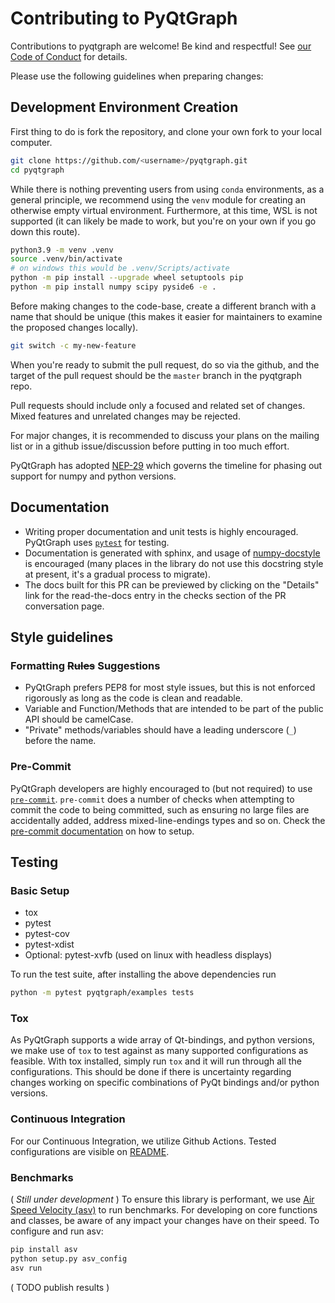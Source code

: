 # Contributing to PyQtGraph

Contributions to pyqtgraph are welcome! Be kind and respectful! See [our Code of Conduct](CODE_OF_CONDUCT.md) for details.

Please use the following guidelines when preparing changes:

## Development Environment Creation

First thing to do is fork the repository, and clone your own fork to your local computer.

```bash
git clone https://github.com/<username>/pyqtgraph.git
cd pyqtgraph
```

While there is nothing preventing users from using `conda` environments, as a general principle, we recommend using the `venv` module for creating an otherwise empty virtual environment.  Furthermore, at this time, WSL is not supported (it can likely be made to work, but you're on your own if you go down this route).

```bash
python3.9 -m venv .venv
source .venv/bin/activate
# on windows this would be .venv/Scripts/activate
python -m pip install --upgrade wheel setuptools pip
python -m pip install numpy scipy pyside6 -e .
```

Before making changes to the code-base, create a different branch with a name that should be unique (this makes it easier for maintainers to examine the proposed changes locally).

```bash
git switch -c my-new-feature
```

When you're ready to submit the pull request, do so via the github, and the target of the pull request should be the `master` branch in the pyqtgraph repo.

Pull requests should include only a focused and related set of changes. Mixed features and unrelated changes may be rejected.

For major changes, it is recommended to discuss your plans on the mailing list or in a github issue/discussion before putting in too much effort.

PyQtGraph has adopted [NEP-29](https://numpy.org/neps/nep-0029-deprecation_policy.html) which governs the timeline for phasing out support for numpy and python versions.

## Documentation

* Writing proper documentation and unit tests is highly encouraged. PyQtGraph uses [`pytest`](https://docs.pytest.org/) for testing.
* Documentation is generated with sphinx, and usage of [numpy-docstyle](https://numpydoc.readthedocs.io/en/latest/format.html) is encouraged (many places in the library do not use this docstring style at present, it's a gradual process to migrate).
* The docs built for this PR can be previewed by clicking on the "Details" link for the read-the-docs entry in the checks section of the PR conversation page.

## Style guidelines

### Formatting ~~Rules~~ Suggestions

* PyQtGraph prefers PEP8 for most style issues, but this is not enforced rigorously as long as the code is clean and readable.
* Variable and Function/Methods that are intended to be part of the public API should be camelCase.
* "Private" methods/variables should have a leading underscore (`_`) before the name.

### Pre-Commit

PyQtGraph developers are highly encouraged to (but not required) to use [`pre-commit`](https://pre-commit.com/).  `pre-commit` does a number of checks when attempting to commit the code to being committed, such as ensuring no large files are accidentally added, address mixed-line-endings types and so on.  Check the [pre-commit documentation](https://pre-commit.com) on how to setup.

## Testing

### Basic Setup

* tox
* pytest
* pytest-cov
* pytest-xdist
* Optional: pytest-xvfb  (used on linux with headless displays)

To run the test suite, after installing the above dependencies run

```bash
python -m pytest pyqtgraph/examples tests
```

### Tox

As PyQtGraph supports a wide array of Qt-bindings, and python versions, we make use of `tox` to test against as many supported configurations as feasible.  With tox installed, simply run `tox` and it will run through all the configurations.  This should be done if there is uncertainty regarding changes working on specific combinations of PyQt bindings and/or python versions.

### Continuous Integration

For our Continuous Integration, we utilize Github Actions.  Tested configurations are visible on [README](README.md).

### Benchmarks

( *Still under development* ) To ensure this library is performant, we use [Air Speed Velocity (asv)](https://asv.readthedocs.io/en/stable/) to run benchmarks. For developing on core functions and classes, be aware of any impact your changes have on their speed. To configure and run asv:

```bash
pip install asv
python setup.py asv_config
asv run
```

( TODO publish results )
